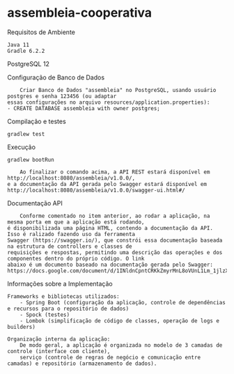 # assembleia-cooperativa

Requisitos de Ambiente
	
	Java 11
	Gradle 6.2.2
  PostgreSQL 12
 
Configuração de Banco de Dados

		Criar Banco de Dados "assembleia" no PostgreSQL, usando usuário postgres e senha 123456 (ou adaptar  
	essas configurações no arquivo resources/application.properties):
    - CREATE DATABASE assembleia with owner postgres;

Compilação e testes

	gradlew test

Execução

	gradlew bootRun
	
		Ao finalizar o comando acima, a API REST estará disponível em http://localhost:8080/assembleia/v1.0.0/, 
	e a documentação da API gerada pelo Swagger estará disponível em 
	http://localhost:8080/assembleia/v1.0.0/swagger-ui.html#/


Documentação API

		Conforme comentado no item anterior, ao rodar a aplicação, na mesma porta em que a aplicação está rodando,
	é disponibilizada uma página HTML, contendo a documentação da API. Isso é ralizado fazendo uso da ferramenta 
	Swagger (https://swagger.io/), que constrói essa documentação baseada na estrutura de controllers e classes de 
	requisições e respostas, permitindo uma descrição das operações e dos componentes dentro do próprio código. O link
	abaixo é um documento baseado na documentação gerada pelo Swagger:
	https://docs.google.com/document/d/1INldnCpntCRKkZmyrMnL8oVUnL1Lm_1jlzXHjsaXxGY
	
Informações sobre a Implementação

	Frameworks e bibliotecas utilizados: 
		- Spring Boot (configuração da aplicação, controle de dependências e recursos para o repositório de dados) 
		- Spock (testes)
		- Lombok (simplificação de código de classes, operação de logs e builders)
		
	Organização interna da aplicação:
		De modo geral, a aplicação é organizada no modelo de 3 camadas de controle (interface com cliente), 
		serviço (controle de regras de negócio e comunicação entre camadas) e repositório (armazenamento de dados).
	
